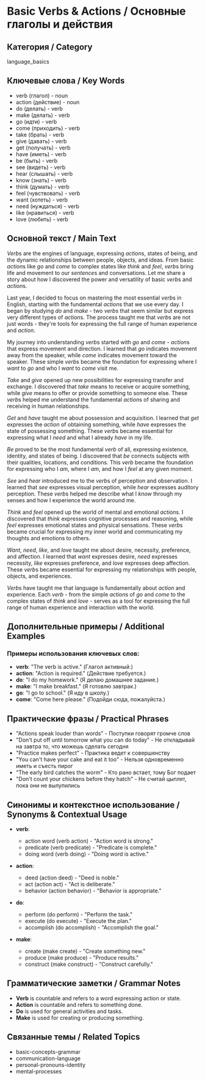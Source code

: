 # Basic Verbs & Actions / Основные глаголы и действия

## Категория / Category
language_basics

## Ключевые слова / Key Words
- verb (глагол) - noun
- action (действие) - noun
- do (делать) - verb
- make (делать) - verb
- go (идти) - verb
- come (приходить) - verb
- take (брать) - verb
- give (давать) - verb
- get (получать) - verb
- have (иметь) - verb
- be (быть) - verb
- see (видеть) - verb
- hear (слышать) - verb
- know (знать) - verb
- think (думать) - verb
- feel (чувствовать) - verb
- want (хотеть) - verb
- need (нуждаться) - verb
- like (нравиться) - verb
- love (любить) - verb

## Основной текст / Main Text

*Verb*s are the engines of language, expressing *action*s, states of being, and the dynamic relationships between people, objects, and ideas. From basic *action*s like *go* and *come* to complex states like *think* and *feel*, *verb*s bring life and movement to our *sentence*s and conversations. Let me share a story about how I discovered the power and versatility of basic *verb*s and *action*s.

Last year, I decided to focus on mastering the most essential *verb*s in English, starting with the fundamental *action*s that we use every day. I began by studying *do* and *make* - two *verb*s that seem similar but express very different types of *action*s. The process taught me that *verb*s are not just words - they're tools for expressing the full range of human experience and *action*.

My journey into understanding *verb*s started with *go* and *come* - *action*s that express movement and direction. I learned that *go* indicates movement away from the speaker, while *come* indicates movement toward the speaker. These simple *verb*s became the foundation for expressing where I *want* to *go* and who I *want* to *come* visit me.

*Take* and *give* opened up new possibilities for expressing transfer and exchange. I discovered that *take* means to receive or acquire something, while *give* means to offer or provide something to someone else. These *verb*s helped me understand the fundamental *action*s of sharing and receiving in human relationships.

*Get* and *have* taught me about possession and acquisition. I learned that *get* expresses the *action* of obtaining something, while *have* expresses the state of possessing something. These *verb*s became essential for expressing what I *need* and what I already *have* in my life.

*Be* proved to be the most fundamental *verb* of all, expressing existence, identity, and states of being. I discovered that *be* connects subjects with their qualities, locations, and conditions. This *verb* became the foundation for expressing who I *am*, where I *am*, and how I *feel* at any given moment.

*See* and *hear* introduced me to the *verb*s of perception and observation. I learned that *see* expresses visual perception, while *hear* expresses auditory perception. These *verb*s helped me describe what I *know* through my senses and how I experience the world around me.

*Think* and *feel* opened up the world of mental and emotional *action*s. I discovered that *think* expresses cognitive processes and reasoning, while *feel* expresses emotional states and physical sensations. These *verb*s became crucial for expressing my inner world and communicating my thoughts and emotions to others.

*Want*, *need*, *like*, and *love* taught me about desire, necessity, preference, and affection. I learned that *want* expresses desire, *need* expresses necessity, *like* expresses preference, and *love* expresses deep affection. These *verb*s became essential for expressing my relationships with people, objects, and experiences.

*Verb*s have taught me that language is fundamentally about *action* and experience. Each *verb* - from the simple *action*s of *go* and *come* to the complex states of *think* and *love* - serves as a tool for expressing the full range of human experience and interaction with the world.

## Дополнительные примеры / Additional Examples

### Примеры использования ключевых слов:
- **verb**: "The verb is active." (Глагол активный.)
- **action**: "Action is required." (Действие требуется.)
- **do**: "I do my homework." (Я делаю домашнее задание.)
- **make**: "I make breakfast." (Я готовлю завтрак.)
- **go**: "I go to school." (Я иду в школу.)
- **come**: "Come here please." (Подойди сюда, пожалуйста.)

## Практические фразы / Practical Phrases

- "Actions speak louder than words" - Поступки говорят громче слов
- "Don't put off until tomorrow what you can do today" - Не откладывай на завтра то, что можешь сделать сегодня
- "Practice makes perfect" - Практика ведет к совершенству
- "You can't have your cake and eat it too" - Нельзя одновременно иметь и съесть пирог
- "The early bird catches the worm" - Кто рано встает, тому Бог подает
- "Don't count your chickens before they hatch" - Не считай цыплят, пока они не вылупились

## Синонимы и контекстное использование / Synonyms & Contextual Usage

- **verb**: 
  - action word (verb action) - "Action word is strong."
  - predicate (verb predicate) - "Predicate is complete."
  - doing word (verb doing) - "Doing word is active."

- **action**: 
  - deed (action deed) - "Deed is noble."
  - act (action act) - "Act is deliberate."
  - behavior (action behavior) - "Behavior is appropriate."

- **do**: 
  - perform (do perform) - "Perform the task."
  - execute (do execute) - "Execute the plan."
  - accomplish (do accomplish) - "Accomplish the goal."

- **make**: 
  - create (make create) - "Create something new."
  - produce (make produce) - "Produce results."
  - construct (make construct) - "Construct carefully."

## Грамматические заметки / Grammar Notes

- **Verb** is countable and refers to a word expressing action or state.
- **Action** is countable and refers to something done.
- **Do** is used for general activities and tasks.
- **Make** is used for creating or producing something.

## Связанные темы / Related Topics

- basic-concepts-grammar
- communication-language
- personal-pronouns-identity
- mental-processes
